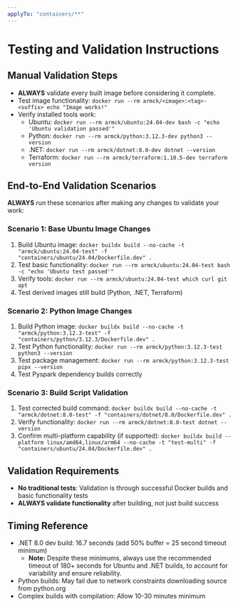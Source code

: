 ```yaml
---
applyTo: "containers/**"
---
```


# Testing and Validation Instructions

## Manual Validation Steps

- **ALWAYS** validate every built image before considering it complete.
- Test image functionality: `docker run --rm armck/<image>:<tag>-<suffix> echo "Image works!"`
- Verify installed tools work:
  - Ubuntu: `docker run --rm armck/ubuntu:24.04-dev bash -c "echo 'Ubuntu validation passed'"`
  - Python: `docker run --rm armck/python:3.12.3-dev python3 --version`
  - .NET: `docker run --rm armck/dotnet:8.0-dev dotnet --version`
  - Terraform: `docker run --rm armck/terraform:1.10.5-dev terraform version`

## End-to-End Validation Scenarios

**ALWAYS** run these scenarios after making any changes to validate your work:

### Scenario 1: Base Ubuntu Image Changes
1. Build Ubuntu image: `docker buildx build --no-cache -t "armck/ubuntu:24.04-test" -f "containers/ubuntu/24.04/Dockerfile.dev" .`
2. Test basic functionality: `docker run --rm armck/ubuntu:24.04-test bash -c "echo 'Ubuntu test passed'"`
3. Verify tools: `docker run --rm armck/ubuntu:24.04-test which curl git apt`
4. Test derived images still build (Python, .NET, Terraform)

### Scenario 2: Python Image Changes  
1. Build Python image: `docker buildx build --no-cache -t "armck/python:3.12.3-test" -f "containers/python/3.12.3/Dockerfile.dev" .`
2. Test Python functionality: `docker run --rm armck/python:3.12.3-test python3 --version`
3. Test package management: `docker run --rm armck/python:3.12.3-test pipx --version`
4. Test Pyspark dependency builds correctly

### Scenario 3: Build Script Validation
1. Test corrected build command: `docker buildx build --no-cache -t "armck/dotnet:8.0-test" -f "containers/dotnet/8.0/Dockerfile.dev" .`
2. Verify functionality: `docker run --rm armck/dotnet:8.0-test dotnet --version`
3. Confirm multi-platform capability (if supported): `docker buildx build --platform linux/amd64,linux/arm64 --no-cache -t "test-multi" -f "containers/ubuntu/24.04/Dockerfile.dev" .`

## Validation Requirements

- **No traditional tests**: Validation is through successful Docker builds and basic functionality tests
- **ALWAYS validate functionality** after building, not just build success

## Timing Reference

- .NET 8.0 dev build: 16.7 seconds (add 50% buffer = 25 second timeout minimum)
  - **Note:** Despite these minimums, always use the recommended timeout of 180+ seconds for Ubuntu and .NET builds, to account for variability and ensure reliability.
- Python builds: May fail due to network constraints downloading source from python.org
- Complex builds with compilation: Allow 10-30 minutes minimum

